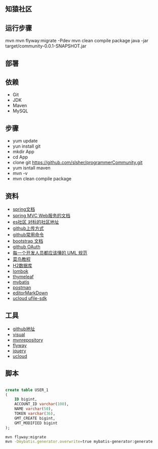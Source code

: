 ## 知猿社区

## 运行步骤
mvn
mvn flyway:migrate -Pdev
mvn clean compile package
java -jar target/community-0.0.1-SNAPSHOT.jar

## 部署
## 依赖
- Git
- JDK
- Maven
- MySQL

## 步骤
- yum update
- yun install git
- mkdir App
- cd App
- clone git https://github.com/slsher/programmerCommunity.git
- yum isntall maven
- mvn -v
- mvn clean compile package


## 资料
* [spring文档](https://spring.io/guides)
* [spring MVC Web服务的文档](https://spring.io/guides/gs/serving-web-content/) 
* [es社区 对标的社区地址](https://elasticsearch.cn/) 
* [github上传方式](https://blog.csdn.net/m0_37725003/article/details/80904824) 
* [github常用命令](https://www.cnblogs.com/xiaowu0371/p/11804219.html) 
* [bootstrap 文档](https://v3.bootcss.com/getting-started/) 
* [github OAuth](https://docs.github.com/en/free-pro-team@latest/developers/apps/authorizing-oauth-apps) 
* [每一个开发人员都应该懂的 UML 规范](https://blog.csdn.net/coderising/article/details/89944201)
* [菜鸟教程](https://www.runoob.com/)
* [H2数据库](http://www.h2database.com/html/main.html)
* [lombok](https://projectlombok.org/setup/maven)
* [thymeleaf](https://www.thymeleaf.org/)
* [mybatis](http://mybatis.org/generator/index.html)
* [postman](http://www.getpostman.com/)
* [editorMarkDown](http://editor.md.ipandao.com/)
* [ucloud ufile-sdk](https://github.com/ucloud/ufile-sdk-java)
## 工具
* [github地址](https://github.com/) 
* [visual](https://www.visual-paradigm.com/cn/)
* [mvnrepository](https://mvnrepository.com/search?q=h2)
* [flyway](https://flywaydb.org/documentation/getstarted/firststeps/maven)
* [jquery](https://jquery.cuishifeng.cn/jQuery.getJSON.html)
* [ucloud](https://console.ucloud.cn/ufile/ufile/detail?id=zhiyuan)

## 脚本
``` sql 

create table USER_1
(
	ID bigint,
	ACCOUNT_ID varchar(100),
	NAME varchar(50),
	TOKEN varchar(36),
	GMT_CREATE bigint,
	GMT_MODIFIED bigint
);

```

```bash
mvn flyway:migrate
mvn -Dmybatis.generator.overwrite=true mybatis-generator:generate
```